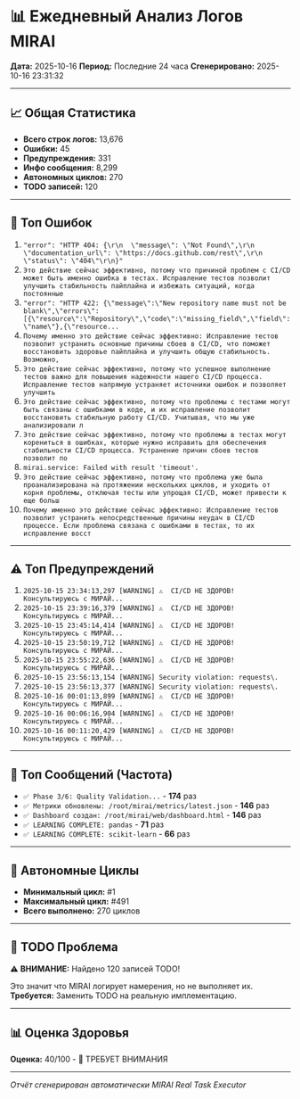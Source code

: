 # 📊 Ежедневный Анализ Логов MIRAI

**Дата:** 2025-10-16
**Период:** Последние 24 часа
**Сгенерировано:** 2025-10-16 23:31:32

---

## 📈 Общая Статистика

- **Всего строк логов:** 13,676
- **Ошибки:** 45
- **Предупреждения:** 331
- **Инфо сообщения:** 8,299
- **Автономных циклов:** 270
- **TODO записей:** 120

---

## 🔴 Топ Ошибок

1. `"error": "HTTP 404: {\r\n  \"message\": \"Not Found\",\r\n  \"documentation_url\": \"https://docs.github.com/rest\",\r\n  \"status\": \"404\"\r\n}"`
2. `Это действие сейчас эффективно, потому что причиной проблем с CI/CD может быть именно ошибка в тестах. Исправление тестов позволит улучшить стабильность пайплайна и избежать ситуаций, когда постоянные`
3. `"error": "HTTP 422: {\"message\":\"New repository name must not be blank\",\"errors\":[{\"resource\":\"Repository\",\"code\":\"missing_field\",\"field\":\"name\"},{\"resource...`
4. `Почему именно это действие сейчас эффективно: Исправление тестов позволит устранить основные причины сбоев в CI/CD, что поможет восстановить здоровье пайплайна и улучшить общую стабильность. Возможно,`
5. `Это действие сейчас эффективно, потому что успешное выполнение тестов важно для повышения надежности нашего CI/CD процесса. Исправление тестов напрямую устраняет источники ошибок и позволяет улучшить `
6. `Это действие сейчас эффективно, потому что проблемы с тестами могут быть связаны с ошибками в коде, и их исправление позволит восстановить стабильную работу CI/CD. Учитывая, что мы уже анализировали л`
7. `Это действие сейчас эффективно, потому что проблемы в тестах могут корениться в ошибках, которые нужно исправить для обеспечения стабильности CI/CD процесса. Устранение причин сбоев тестов позволит по`
8. `mirai.service: Failed with result 'timeout'.`
9. `Это действие сейчас эффективно, потому что проблема уже была проанализирована на протяжении нескольких циклов, и уходить от корня проблемы, отключая тесты или упрощая CI/CD, может привести к еще больш`
10. `Почему именно это действие сейчас эффективно: Исправление тестов позволит устранить непосредственные причины неудач в CI/CD процессе. Если проблема связана с ошибками в тестах, то их исправление восст`

---

## ⚠️ Топ Предупреждений

1. `2025-10-15 23:34:13,297 [WARNING] ⚠️  CI/CD НЕ ЗДОРОВ! Консультируюсь с МИРАЙ...`
2. `2025-10-15 23:39:16,379 [WARNING] ⚠️  CI/CD НЕ ЗДОРОВ! Консультируюсь с МИРАЙ...`
3. `2025-10-15 23:45:14,414 [WARNING] ⚠️  CI/CD НЕ ЗДОРОВ! Консультируюсь с МИРАЙ...`
4. `2025-10-15 23:50:19,712 [WARNING] ⚠️  CI/CD НЕ ЗДОРОВ! Консультируюсь с МИРАЙ...`
5. `2025-10-15 23:55:22,636 [WARNING] ⚠️  CI/CD НЕ ЗДОРОВ! Консультируюсь с МИРАЙ...`
6. `2025-10-15 23:56:13,154 [WARNING] Security violation: requests\.`
7. `2025-10-15 23:56:13,377 [WARNING] Security violation: requests\.`
8. `2025-10-16 00:01:13,899 [WARNING] ⚠️  CI/CD НЕ ЗДОРОВ! Консультируюсь с МИРАЙ...`
9. `2025-10-16 00:06:16,904 [WARNING] ⚠️  CI/CD НЕ ЗДОРОВ! Консультируюсь с МИРАЙ...`
10. `2025-10-16 00:11:20,429 [WARNING] ⚠️  CI/CD НЕ ЗДОРОВ! Консультируюсь с МИРАЙ...`

---

## 💬 Топ Сообщений (Частота)

- `✅ Phase 3/6: Quality Validation...` - **174** раз
- `✅ Метрики обновлены: /root/mirai/metrics/latest.json` - **146** раз
- `✅ Dashboard создан: /root/mirai/web/dashboard.html` - **146** раз
- `✅ LEARNING COMPLETE: pandas` - **71** раз
- `✅ LEARNING COMPLETE: scikit-learn` - **66** раз

---

## 🔄 Автономные Циклы

- **Минимальный цикл:** #1
- **Максимальный цикл:** #491
- **Всего выполнено:** 270 циклов

---

## 🚨 TODO Проблема

⚠️ **ВНИМАНИЕ:** Найдено 120 записей TODO!

Это значит что MIRAI логирует намерения, но не выполняет их.
**Требуется:** Заменить TODO на реальную имплементацию.

---

## 📊 Оценка Здоровья

**Оценка:** 40/100 - 🔴 ТРЕБУЕТ ВНИМАНИЯ

---

*Отчёт сгенерирован автоматически MIRAI Real Task Executor*
